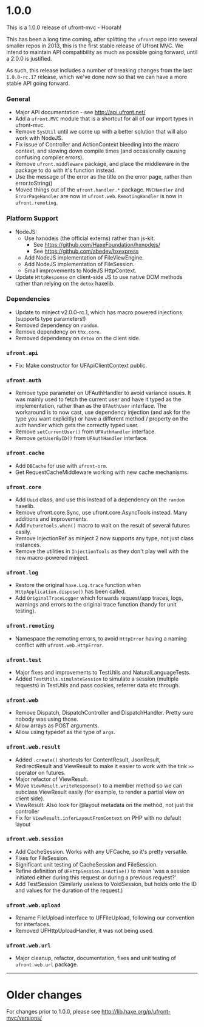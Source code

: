 # 1.0.0

This is a 1.0.0 release of ufront-mvc - Hoorah!

This has been a long time coming, after splitting the `ufront` repo into several smaller repos in 2013, this is the first stable release of Ufront MVC.
We intend to maintain API compatibility as much as possible going forward, until a 2.0.0 is justified.

As such, this release includes a number of breaking changes from the last `1.0.0-rc.17` release, which we've done now so that we can have a more stable API going forward.


### General

- Major API documentation - see http://api.ufront.net/
- Add a `ufront.MVC` module that is a shortcut for all of our import types in ufront-mvc.
- Remove `SysUtil` until we come up with a better solution that will also work with NodeJS.
- Fix issue of Controller and ActionContext bleeding into the macro context, and slowing down compile times (and occasionally causing confusing compiler errors).
- Remove `ufront.middleware` package, and place the middleware in the package to do with it's function instead.
- Use the message of the error as the title on the error page, rather than error.toString()
- Moved things out of the `ufront.handler.*` package. `MVCHandler` and `ErrorPageHandler` are now in `ufront.web`. `RemotingHandler` is now in `ufront.remoting`.

### Platform Support

- NodeJS:
    - Use hxnodejs (the official externs) rather than js-kit.
        - See https://github.com/HaxeFoundation/hxnodejs/
        - See https://github.com/abedev/hxexpress
    - Add NodeJS implementation of FileViewEngine.
    - Add NodeJS implementation of FileSession.
    - Small improvements to NodeJS HttpContext.
- Update `HttpResponse` on client-side JS to use native DOM methods rather than relying on the `detox` haxelib.

### Dependencies

- Update to minject v2.0.0-rc.1, which has macro powered injections (supports type parameters!)
- Removed dependency on `random`.
- Remove dependency on `thx.core`.
- Removed dependency on `detox` on the client side.

### `ufront.api`

- Fix: Make constructor for UFApiClientContext public.

### `ufront.auth`

- Remove type parameter on UFAuthHandler to avoid variance issues. It was mainly used to fetch the current user and have it typed as the implementation, rather than as the `UFAuthUser` interface. The workaround is to now cast, use dependency injection (and ask for the type you want explicitly) or have a different method / property on the auth handler which gets the correctly typed user.
- Remove `setCurrentUser()` from `UFAuthHandler` interface.
- Remove `getUserByID()` from `UFAuthHandler` interface.

### `ufront.cache`

- Add `DBCache` for use with `ufront-orm`.
- Get RequestCacheMiddleware working with new cache mechanisms.

### `ufront.core`

- Add `Uuid` class, and use this instead of a dependency on the `random` haxelib.
- Remove ufront.core.Sync, use ufront.core.AsyncTools instead. Many additions and improvements.
- Add `FutureTools.when()` macro to wait on the result of several futures easily.
- Remove InjectionRef as minject 2 now supports any type, not just class instances.
- Remove the utilities in `InjectionTools` as they don't play well with the new macro-powered minject.

### `ufront.log`

- Restore the original `haxe.Log.trace` function when `HttpApplication.dispose()` has been called.
- Add `OriginalTraceLogger` which forwards request/app traces, logs, warnings and errors to the original trace function (handy for unit testing).

### `ufront.remoting`

- Namespace the remoting errors, to avoid `HttpError` having a naming conflict with `ufront.web.HttpError`.

### `ufront.test`

- Major fixes and improvements to TestUtils and NaturalLanguageTests.
- Added `TestUtils.simulateSession` to simulate a session (multiple requests) in TestUtils and pass cookies, referrer data etc through.

### `ufront.web`

- Remove Dispatch, DispatchController and DispatchHandler. Pretty sure nobody was using those.
- Allow arrays as POST arguments.
- Allow using typedef as the type of `args`.

### `ufront.web.result`

- Added `.create()` shortcuts for ContentResult, JsonResult, RedirectResult and ViewResult to make it easier to work with the tink `>>` operator on futures.
- Major refactor of ViewResult.
- Move `ViewResult.writeResponse()` to a member method so we can subclass ViewResult easily (for example, to render a partial view on client side).
- ViewResult: Also look for @layout metadata on the method, not just the controller
- Fix for `ViewResult.inferLayoutFromContext` on PHP with no default layout

### `ufront.web.session`

- Add CacheSession. Works with any UFCache, so it's pretty versatile.
- Fixes for FileSession.
- Significant unit testing of CacheSession and FileSession.
- Refine definition of `UFHttpSession.isActive()` to mean 'was a session initiated either during this request or during a previous request?'
- Add TestSession (Similarly useless to VoidSession, but holds onto the ID and values for the duration of the request.)

### `ufront.web.upload`

- Rename FileUpload interface to UFFileUpload, following our convention for interfaces.
- Removed UFHttpUploadHandler, it was not being used.

### `ufront.web.url`

- Major cleanup, refactor, documentation, fixes and unit testing of `ufront.web.url` package.

---

# Older changes

For changes prior to 1.0.0, please see http://lib.haxe.org/p/ufront-mvc/versions/
